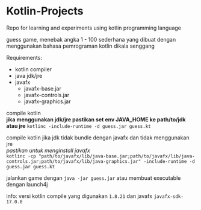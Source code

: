 # Kotlin-Projects
Repo for learning and experiments using kotlin programming language

guess game, menebak angka 1 - 100 sederhana yang dibuat dengan menggunakan bahasa pemrograman kotlin dikala senggang  

Requirements:
- kotlin compiler
- java jdk/jre 
- javafx
  - javafx-base.jar
  - javafx-controls.jar
  - javafx-graphics.jar

compile kotlin  
**jika menggunakan jdk/jre pastikan set env JAVA_HOME ke path/to/jdk atau jre**
`kotlinc -include-runtime -d guess.jar guess.kt`

compile kotlin jika jdk tidak bundle dengan javafx dan tidak menggunakan jre  
*pastikan untuk menginstall javafx*  
`kotlinc -cp "path/to/javafx/lib/java-base.jar;path/to/javafx/lib/java-controls.jar;path/to/javafx/lib/java-graphics.jar" -include-runtime -d guess.jar guess.kt` 

jalankan game dengan `java -jar guess.jar` atau membuat executable dengan launch4j  

info: versi kotlin compile yang digunakan `1.8.21` dan javafx `javafx-sdk-17.0.8`
